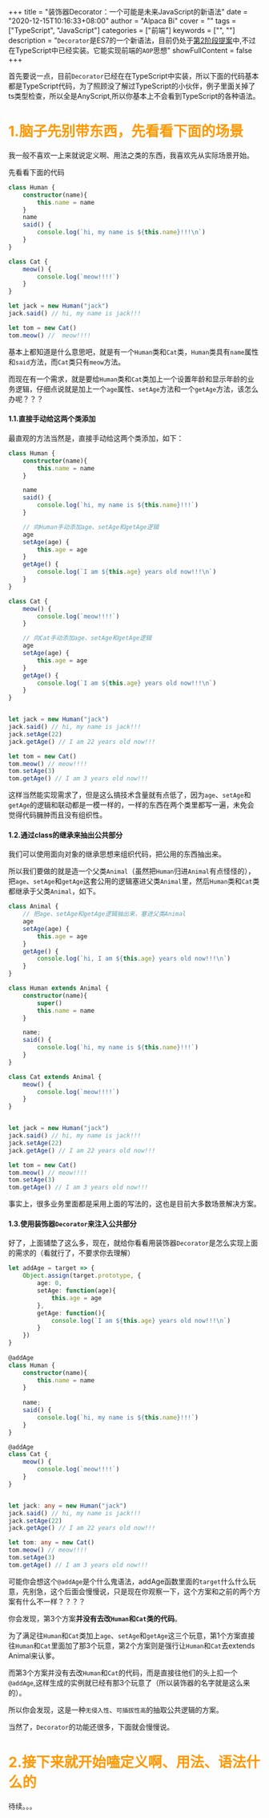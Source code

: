+++
title = "装饰器Decorator：一个可能是未来JavaScript的新语法"
date = "2020-12-15T10:16:33+08:00"
author = "Alpaca Bi"
cover = ""
tags = ["TypeScript", "JavaScript"]
categories = ["前端"]
keywords = ["", ""]
description = "`Decorator`是ES7的一个新语法，目前仍处于[第2阶段提案](https://github.com/tc39/proposal-decorators)中,不过在TypeScript中已经实装。它能实现前端的`AOP`思想"
showFullContent = false
+++

首先要说一点，目前`Decorator`已经在在TypeScript中实装，所以下面的代码基本都是TypeScript代码，为了照顾没了解过TypeScript的小伙伴，例子里面关掉了ts类型检查，所以全是AnyScript,所以你基本上不会看到TypeScript的各种语法。

# <span style="color:#F90">1.脑子先别带东西，先看看下面的场景 </span>

我一般不喜欢一上来就说定义啊、用法之类的东西，我喜欢先从实际场景开始。

先看看下面的代码

```ts
class Human {
    constructor(name){
        this.name = name
    }
    name
    said() {
        console.log(`hi, my name is ${this.name}!!!\n`)
    }
}

class Cat {
    meow() {
        console.log(`meow!!!!`)
    }
}

let jack = new Human("jack")
jack.said() // hi, my name is jack!!!

let tom = new Cat()
tom.meow() //  meow!!!!
```
基本上都知道是什么意思吧，就是有一个`Human`类和`Cat`类，`Human`类具有`name`属性和`said`方法，而`Cat`类只有`meow`方法。

而现在有一个需求，就是要给`Human`类和`Cat`类加上一个设置年龄和显示年龄的业务逻辑，仔细点说就是加上一个`age`属性、`setAge`方法和一个`getAge`方法，该怎么办呢？？？


#### 1.1.直接手动给这两个类添加

最直观的方法当然是，直接手动给这两个类添加，如下：
```ts
class Human {
    constructor(name){
        this.name = name
    }

    name
    said() {
        console.log(`hi, my name is ${this.name}!!!`)
    }

    // 向Human手动添加age、setAge和getAge逻辑
    age
    setAge(age) {
        this.age = age
    }
    getAge() {
        console.log(`I am ${this.age} years old now!!!\n`)
    }
}

class Cat {
    meow() {
        console.log(`meow!!!!`)
    }

    // 向Cat手动添加age、setAge和getAge逻辑
    age
    setAge(age) {
        this.age = age
    }
    getAge() {
        console.log(`I am ${this.age} years old now!!!\n`)
    }
}


let jack = new Human("jack")
jack.said() // hi, my name is jack!!!
jack.setAge(22)
jack.getAge() // I am 22 years old now!!!

let tom = new Cat()
tom.meow() // meow!!!!
tom.setAge(3)
tom.getAge() // I am 3 years old now!!!
```

这样当然能实现需求了，但是这么搞技术含量就有点低了，因为`age`、`setAge`和`getAge`的逻辑和联动都是一模一样的，一样的东西在两个类里都写一遍，未免会觉得代码臃肿而且没有组织性。


#### 1.2.通过class的继承来抽出公共部分

我们可以使用面向对象的继承思想来组织代码，把公用的东西抽出来。

所以我们要做的就是造一个父类`Animal`（虽然把`Human`归进`Animal`有点怪怪的），把`age`、`setAge`和`getAge`这套公用的逻辑塞进父类`Animal`里，然后`Human`类和`Cat`类都继承于父类`Animal`，如下。

```ts
class Animal {
    // 把age、setAge和getAge逻辑抽出来，塞进父类Animal
    age
    setAge(age) {
        this.age = age
    }
    getAge() {
        console.log(`hi, I am ${this.age} years old now!!!\n`)
    }
}

class Human extends Animal {
    constructor(name){
        super()
        this.name = name
    }

    name;
    said() {
        console.log(`hi, my name is ${this.name}!!!`)
    }
}

class Cat extends Animal {
    meow() {
        console.log(`meow!!!!`)
    }
}


let jack = new Human("jack")
jack.said() // hi, my name is jack!!!
jack.setAge(22)
jack.getAge() // I am 22 years old now!!!

let tom = new Cat()
tom.meow() // meow!!!!
tom.setAge(3)
tom.getAge() // I am 3 years old now!!!
```

事实上，很多业务里面都是采用上面的写法的，这也是目前大多数场景解决方案。

#### 1.3.使用装饰器`Decorator`来注入公共部分

好了，上面铺垫了这么多，现在，就给你看看用装饰器`Decorator`是怎么实现上面的需求的（看就行了，不要求你去理解）

```ts
let addAge = target => {
    Object.assign(target.prototype, {
        age: 0,
        setAge: function(age){
            this.age = age
        },
        getAge: function(){
            console.log(`I am ${this.age} years old now!!!\n`)
        }
    })
}
    
@addAge
class Human {
    constructor(name){
        this.name = name
    }
    
    name;
    said() {
        console.log(`hi, my name is ${this.name}!!!`)
    }
}

@addAge
class Cat {
    meow() {
        console.log(`meow!!!!`)
    }
}


let jack: any = new Human("jack")
jack.said() // hi, my name is jack!!!
jack.setAge(22)
jack.getAge() // I am 22 years old now!!!

let tom: any = new Cat()
tom.meow() // meow!!!!
tom.setAge(3)
tom.getAge() // I am 3 years old now!!!
```

可能你会想这个`@addAge`是个什么鬼语法，addAge函数里面的`target`什么什么玩意，先别急，这个后面会慢慢说，只是现在你观察一下，这个方案和之前的两个方案有什么不一样？？？？

你会发现，第3个方案**并没有去改`Human`和`Cat`类的代码**。

为了满足往`Human`和`Cat`类加上`age`、`setAge`和`getAge`这三个玩意，第1个方案直接往`Human`和`Cat`里面加了那3个玩意，第2个方案则是强行让`Human`和`Cat`去extends Animal来认爹。

而第3个方案并没有去改`Human`和`Cat`的代码，而是直接往他们的头上扣一个`@addAge`,这样生成的实例就已经有那3个玩意了（所以装饰器的名字就是这么来的）。

所以你会发现，这是一种`无侵入性`、`可插拔性高`的抽取公共逻辑的方案。

当然了，`Decorator`的功能还很多，下面就会慢慢说。


# <span style="color:#F90">2.接下来就开始嗑定义啊、用法、语法什么的 </span>
待续。。。



